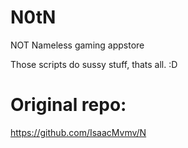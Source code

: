 # N0tN

NOT Nameless gaming appstore

Those scripts do sussy stuff, thats all.
:D

# Original repo:
https://github.com/IsaacMvmv/N
